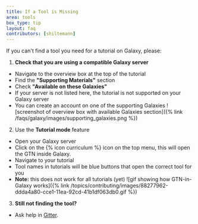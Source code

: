 ```yaml
---
title: If a Tool is Missing
area: tools
box_type: tip
layout: faq
contributors: [shiltemann]
---
```


If you can't find a tool you need for a tutorial on Galaxy, please:

1. **Check that you are using a compatible Galaxy server**
  - Navigate to the overview box at the top of the tutorial
  - Find the **"Supporting Materials"** section
  - Check **"Available on these Galaxies"**
  - If your server is not listed here, the tutorial is not supported on your Galaxy server
  - You can create an account on one of the supporting Galaxies
  ![screenshot of overview box with available Galaxies section]({% link /faqs/galaxy/images/supporting_galaxies.png %})

2. Use the **Tutorial mode** feature
  - Open your Galaxy server
  - Click on the {% icon curriculum %} icon on the top menu, this will open the GTN inside Galaxy.
  - Navigate to your tutorial
  - Tool names in tutorials will be blue buttons that open the correct tool for you
  - **Note:** this does not work for all tutorials (yet)
  ![gif showing how GTN-in-Galaxy works]({% link /topics/contributing/images/88277962-ddda4a80-cce1-11ea-92cd-41b1df063db0.gif %})

3. **Still not finding the tool?**
  - Ask help in [Gitter]({{site.gitter_url}}).
